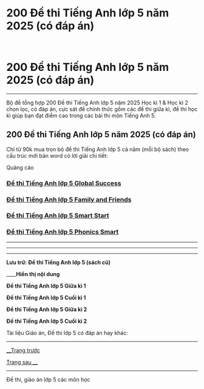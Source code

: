 # 200 Đề thi Tiếng Anh lớp 5 năm 2025 (có đáp án)

﻿ 

# 200 Đề thi Tiếng Anh lớp 5 năm 2025 (có đáp án)

* * *

Bộ đề tổng hợp 200 Đề thi Tiếng Anh lớp 5 năm 2025 Học kì 1 & Học kì 2 chọn lọc, có đáp án, cực sát đề chính thức gồm các đề thi giữa kì, đề thi học kì giúp bạn đạt điểm cao trong các bài thi môn Tiếng Anh 5.

## 200 Đề thi Tiếng Anh lớp 5 năm 2025 (có đáp án)

Chỉ từ 90k mua trọn bộ đề thi Tiếng Anh lớp 5 cả năm (mỗi bộ sách) theo cấu trúc mới bản word có lời giải chi tiết:

Quảng cáo

### [**Đề thi Tiếng Anh lớp 5 Global Success**](https://vietjack.com/de-kiem-tra-lop-5/de-thi-tieng-anh-lop-5-global-success.jsp)

### [**Đề thi Tiếng Anh lớp 5 Family and Friends**](https://vietjack.com/de-kiem-tra-lop-5/de-thi-tieng-anh-lop-5-chan-troi-sang-tao.jsp)

### [**Đề thi Tiếng Anh lớp 5 Smart Start**](https://vietjack.com/de-kiem-tra-lop-5/de-thi-tieng-anh-lop-5-smart-start.jsp)

### [**Đề thi Tiếng Anh lớp 5 Phonics Smart**](https://vietjack.com/de-kiem-tra-lop-5/de-thi-tieng-anh-lop-5-phonics-smart.jsp)

* * *

* * *

* * *

**Lưu trữ: Đề thi Tiếng Anh lớp 5 (sách cũ)**

____**Hiển thị nội dung**

**Đề thi Tiếng Anh lớp 5 Giữa kì 1**

**Đề thi Tiếng Anh lớp 5 Cuối kì 1**

**Đề thi Tiếng Anh lớp 5 Giữa kì 2**

**Đề thi Tiếng Anh lớp 5 Cuối kì 2**

Tài liệu Giáo án, Đề thi lớp 5 có đáp án hay khác:

* * *

[__Trang trước](https://vietjack.com/de-kiem-tra-lop-5/index.jsp)

[Trang sau __](https://vietjack.com/de-kiem-tra-lop-5/de-kiem-tra-tieng-anh-5-giua-hoc-ki-2-de-1.jsp)

* * *

Đề thi, giáo án lớp 5 các môn học

